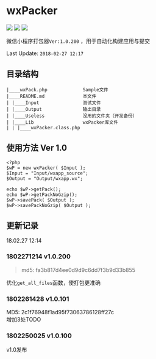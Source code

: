 # wxPacker


![][php]  ![][1] ![][2] 

微信小程序打包器`Ver:1.0.200` ，用于自动化构建应用与提交 

Last Update: `2018-02-27 12:17 `

## 目录结构 
```
|____wxPack.php				Sample文件
|____README.md				本文件
| |____Input				测试文件
| |____Output				输出目录
| |____Useless				没用的文件夹（开发备份）
| |____Lib					wxPacker库文件
| | |____wxPacker.class.php
```


## 使用方法 Ver 1.0
```
<?php
$wP = new wxPacker( $Input );
$Input = "Input/wxapp_source";
$Output = "Output/wxapp.wx";

echo $wP->getPack();
echo $wP->getPackNoGzip();
$wP->savePack( $Output );
$wP->savePackNoGzip( $Output );
```

## 更新记录
18.02.27 12:14
### 1802271214 v1.0.200
>md5: fa3b817d4ee0d9d9c6dd7f3b9d33b855

优化`get_all_files`函数，使打包更准确


### 1802261428 v1.0.101
MD5: 2c1f76948f1ad95f73063786128ff27c  
增加3处TODO  

### 1802250025 v1.0.100
v1.0发布

[1]:https://img.shields.io/travis/rust-lang/rust.svg
[php]:https://img.shields.io/packagist/php-v/symfony/symfony.svg?style=flat-square
[2]:https://img.shields.io/redmine/plugin/stars/redmine_xlsx_format_issue_exporter.svg
